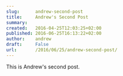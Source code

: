 ```yaml
---
slug:      andrew-second-post
title:     Andrew's Second Post
summary:
created:   2016-04-25T12:03:25+02:00
published: 2016-06-25T16:13:22+02:00
author:    andrew
draft:     False
url:       /2016/06/25/andrew-second-post/
---
```

This is Andrew's second post.
